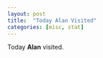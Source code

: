 ```yaml
---
layout: post
title:  "Today Alan Visited"
categories: [misc, stat]
---
```


Today **Alan** visited.


